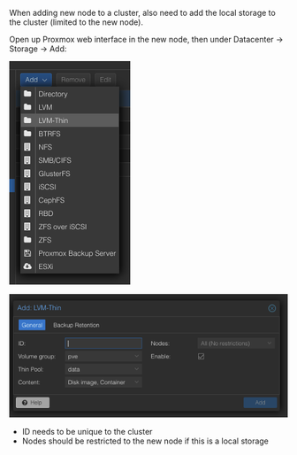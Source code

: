 When adding new node to a cluster, also need to add the local storage to the cluster (limited to the new node).

Open up Proxmox web interface in the new node, then under Datacenter -> Storage -> Add:

![Add LVM-Thin](image.png)

![Add new storage](image-1.png)

- ID needs to be unique to the cluster
- Nodes should be restricted to the new node if this is a local storage